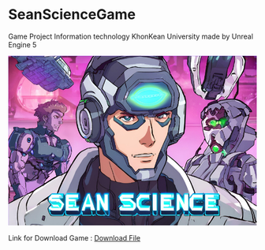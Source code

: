 # SeanScienceGame
Game Project Information technology KhonKean University made by Unreal Engine 5

![image](https://github.com/pannupat/SeanScienceGame/blob/main/EdSeanScience.png?raw=true)

Link for Download Game :  [Download File]([https://drive.google.com/file/d/1KXj0JN8VO-rUne3VCW6KbldA49zjVPqq/view?usp=drive_link](https://drive.google.com/uc?export=download&id=1kR0Z0LHg7HTLY3MweVV-41EzAe26DvZm))

